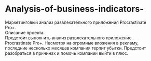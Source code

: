 # Analysis-of-business-indicators-
Маркетинговый анализ развлекательного приложения Procrastinate Pro+.\
Описание проекта.\
Предстоит выполнить анализ развлекательного приложение Procrastinate Pro+. Несмотря на огромные вложения в рекламу, последние несколько месяцев компания терпит убытки. Предстоит разобраться в причинах и помочь компании выйти в плюс.
